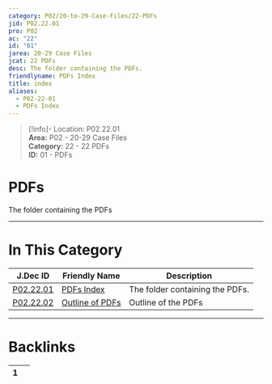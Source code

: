 ```yaml
---  
category: P02/20-to-29-Case-Files/22-PDFs  
jid: P02.22.01  
pro: P02  
ac: "22"  
id: "01"  
jarea: 20-29 Case Files  
jcat: 22 PDFs  
desc: The folder containing the PDFs.  
friendlyname: PDFs Index  
title: index  
aliases:  
  - P02-22-01  
  - PDFs Index  
---  
```

>[!info]- Location: P02.22.01  
>**Area:** P02 - 20-29 Case Files  
>**Category:** 22 - 22 PDFs  
>**ID:** 01 - PDFs  
  
# PDFs  
  
The folder containing the PDFs  
   
  
  
---  
# In This Category  
  
| J.Dec ID                                                                                | Friendly Name                                                                                 | Description                     |  
| --------------------------------------------------------------------------------------- | --------------------------------------------------------------------------------------------- | ------------------------------- |  
| [P02.22.01](index.md#)      | [PDFs Index](index.md#)           | The folder containing the PDFs. |  
| [P02.22.02](./02-Outline.md#) | [Outline of PDFs](./02-Outline.md#) | Outline of the PDFs             |  
  
  
---  
# Backlinks  
<div><table class="dataview table-view-table"><thead class="table-view-thead"><tr class="table-view-tr-header"><th class="table-view-th"><span></span><span class="dataview small-text">1</span></th><th class="table-view-th"><span></span></th></tr></thead><tbody class="table-view-tbody"></tbody></table></div>